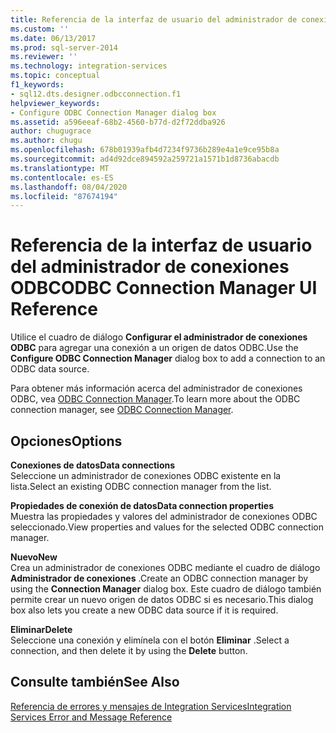 ```yaml
---
title: Referencia de la interfaz de usuario del administrador de conexiones ODBC | Microsoft Docs
ms.custom: ''
ms.date: 06/13/2017
ms.prod: sql-server-2014
ms.reviewer: ''
ms.technology: integration-services
ms.topic: conceptual
f1_keywords:
- sql12.dts.designer.odbcconnection.f1
helpviewer_keywords:
- Configure ODBC Connection Manager dialog box
ms.assetid: a596eeaf-68b2-4560-b77d-d2f72ddba926
author: chugugrace
ms.author: chugu
ms.openlocfilehash: 678b01939afb4d7234f9736b289e4a1e9ce95b8a
ms.sourcegitcommit: ad4d92dce894592a259721a1571b1d8736abacdb
ms.translationtype: MT
ms.contentlocale: es-ES
ms.lasthandoff: 08/04/2020
ms.locfileid: "87674194"
---
```

# <a name="odbc-connection-manager-ui-reference"></a><span data-ttu-id="64d65-102">Referencia de la interfaz de usuario del administrador de conexiones ODBC</span><span class="sxs-lookup"><span data-stu-id="64d65-102">ODBC Connection Manager UI Reference</span></span>
  <span data-ttu-id="64d65-103">Utilice el cuadro de diálogo **Configurar el administrador de conexiones ODBC** para agregar una conexión a un origen de datos ODBC.</span><span class="sxs-lookup"><span data-stu-id="64d65-103">Use the **Configure ODBC Connection Manager** dialog box to add a connection to an ODBC data source.</span></span>  
  
 <span data-ttu-id="64d65-104">Para obtener más información acerca del administrador de conexiones ODBC, vea [ODBC Connection Manager](connection-manager/odbc-connection-manager.md).</span><span class="sxs-lookup"><span data-stu-id="64d65-104">To learn more about the ODBC connection manager, see [ODBC Connection Manager](connection-manager/odbc-connection-manager.md).</span></span>  
  
## <a name="options"></a><span data-ttu-id="64d65-105">Opciones</span><span class="sxs-lookup"><span data-stu-id="64d65-105">Options</span></span>  
 <span data-ttu-id="64d65-106">**Conexiones de datos**</span><span class="sxs-lookup"><span data-stu-id="64d65-106">**Data connections**</span></span>  
 <span data-ttu-id="64d65-107">Seleccione un administrador de conexiones ODBC existente en la lista.</span><span class="sxs-lookup"><span data-stu-id="64d65-107">Select an existing ODBC connection manager from the list.</span></span>  
  
 <span data-ttu-id="64d65-108">**Propiedades de conexión de datos**</span><span class="sxs-lookup"><span data-stu-id="64d65-108">**Data connection properties**</span></span>  
 <span data-ttu-id="64d65-109">Muestra las propiedades y valores del administrador de conexiones ODBC seleccionado.</span><span class="sxs-lookup"><span data-stu-id="64d65-109">View properties and values for the selected ODBC connection manager.</span></span>  
  
 <span data-ttu-id="64d65-110">**Nuevo**</span><span class="sxs-lookup"><span data-stu-id="64d65-110">**New**</span></span>  
 <span data-ttu-id="64d65-111">Crea un administrador de conexiones ODBC mediante el cuadro de diálogo **Administrador de conexiones** .</span><span class="sxs-lookup"><span data-stu-id="64d65-111">Create an ODBC connection manager by using the **Connection Manager** dialog box.</span></span> <span data-ttu-id="64d65-112">Este cuadro de diálogo también permite crear un nuevo origen de datos ODBC si es necesario.</span><span class="sxs-lookup"><span data-stu-id="64d65-112">This dialog box also lets you create a new ODBC data source if it is required.</span></span>  
  
 <span data-ttu-id="64d65-113">**Eliminar**</span><span class="sxs-lookup"><span data-stu-id="64d65-113">**Delete**</span></span>  
 <span data-ttu-id="64d65-114">Seleccione una conexión y elimínela con el botón **Eliminar** .</span><span class="sxs-lookup"><span data-stu-id="64d65-114">Select a connection, and then delete it by using the **Delete** button.</span></span>  
  
## <a name="see-also"></a><span data-ttu-id="64d65-115">Consulte también</span><span class="sxs-lookup"><span data-stu-id="64d65-115">See Also</span></span>  
 [<span data-ttu-id="64d65-116">Referencia de errores y mensajes de Integration Services</span><span class="sxs-lookup"><span data-stu-id="64d65-116">Integration Services Error and Message Reference</span></span>](../../2014/integration-services/integration-services-error-and-message-reference.md)  
  
  

